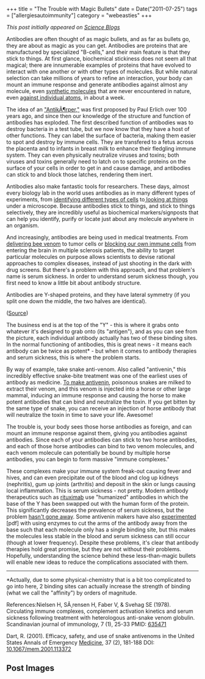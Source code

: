 +++
title = "The Trouble with Magic Bullets"
date = Date("2011-07-25")
tags = ["allergiesautoimmunity"]
category = "webeasties"
+++

_This post initially appeared on [Science Blogs](http://scienceblogs.com/webeasties)_

Antibodies are often thought of as magic bullets, and as far as bullets go, they are about as magic as you can get. Antibodies are proteins that are manufactured by specialized "B-cells," and their main feature is that they stick to things. At first glance, biochemical stickiness does not seem all that magical; there are innumerable examples of proteins that have evolved to interact with one another or with other types of molecules. But while natural selection can take millions of years to refine an interaction, your body can mount an immune response and generate antibodies against almost any molecule, even [synthetic molecules](http://en.wikipedia.org/wiki/Aniline) that are never encountered in nature, even [against individual atoms](http://www.mayoclinic.com/health/nickel-allergy/DS00826), in about a week.

The idea of an ["AntikÃ¶rper,"](http://en.wikipedia.org/wiki/Antibody) was first proposed by Paul Erlich over 100 years ago, and since then our knowledge of the structure and function of antibodies has exploded. The first described function of antibodies was to destroy bacteria in a test tube, but we now know that they have a host of other functions. They can label the surface of bacteria, making them easier to spot and destroy by immune cells. They are transfered to a fetus across the placenta and to infants in breast milk to enhance their fledgling immune system. They can even physically neutralize viruses and toxins; both viruses and toxins generally need to latch on to specific proteins on the surface of your cells in order to get in and cause damage, and antibodies can stick to and block those latches, rendering them inert.

Antibodies also make fantastic tools for researchers. These days, almost every biology lab in the world uses antibodies as in many different types of experiments, from [identifying different types of cells](http://scienceblogs.com/webeasties/2011/07/meet_the_new_white_cell_same_a.php) to[ looking at things](http://goo.gl/EGVNj) under a microscope. Because antibodies stick to things, and stick to things selectively, they are incredibly useful as biochemical markers/signposts that can help you identify, purify or locate just about any molecule anywhere in an organism.

And increasingly, antibodies are being used in medical treatments. From [delivering bee venom](http://scienceblogs.com/webeasties/2010/03/why_every_omg_weve_cured_cance.php) to tumor cells or [blocking our own immune cells](http://en.wikipedia.org/wiki/Natalizumab) from entering the brain in multiple sclerosis patients, the ability to target particular molecules on purpose allows scientists to devise rational approaches to complex diseases, instead of just shooting in the dark with drug screens. But there's a problem with this approach, and that problem's name is serum sickness. In order to understand serum sickness though, you first need to know a little bit about antibody structure.

Antibodies are Y-shaped proteins, and they have lateral symmetry (if you split one down the middle, the two halves are identical).

([Source](http://www.nwfsc.noaa.gov/hab/habs_toxins/marine_biotoxins/detection/elisa.html))

The business end is at the top of the "Y" - this is where it grabs onto whatever it's designed to grab onto (its "antigen"), and as you can see from the picture, each individual antibody actually has two of these binding sites. In the normal functioning of antibodies, this is great news - it means each antibody can be twice as potent* - but when it comes to antibody therapies and serum sickness, this is where the problem starts.

By way of example, take snake anti-venom. Also called "antivenin," this incredibly effective snake-bite treatment was one of the earliest uses of antibody as medicine. [To make antivenin](http://www.popularmechanics.com/science/health/med-tech/how-to-make-antivenom-why-the-world-is-running-out#fbIndex1), poisonous snakes are milked to extract their venom, and this venom is injected into a horse or other large mammal, inducing an immune response and causing the horse to make potent antibodies that can bind and neutralize the toxin. If you get bitten by the same type of snake, you can receive an injection of horse antibody that will neutralize the toxin in time to save your life. Awesome!

The trouble is, your body sees those horse antibodies as foreign, and can mount an immune response against them, giving you antibodies against antibodies. Since each of your antibodies can stick to two horse antibodies, and each of those horse antibodies can bind to two venom molecules, and each venom molecule can potentially be bound by multiple horse antibodies, you can begin to form massive "immune complexes." 

These complexes make your immune system freak-out causing fever and hives, and can even precipitate out of the blood and clog up kidneys (nephritis), gum up joints (arthritis) and deposit in the skin or lungs causing local inflammation. This is serum sickness - not pretty. 
Modern antibody therapeutics such as [rituximab](http://en.wikipedia.org/wiki/Rituximab) use "humanized" antibodies in which the base of the Y has been swapped out with the human form of the protein. This significantly decreases the prevalence of serum sickness, but the problem [hasn't gone away](http://www.jrheum.org/content/34/2/430.short). Some antivenin makers have also [experimented](https://secure.muhealth.org/~ed/students/articles/AnnEM_37_p0181.pdf) [pdf] with using enzymes to cut the arms of the antibody away from the base such that each molecule only has a single binding site, but this makes the molecules less stable in the blood and serum sickness can still occur (though at lower frequency). 
Despite these problems, it's clear that antibody therapies hold great promise, but they are not without their problems. Hopefully, understanding the science behind these less-than-magic bullets will enable new ideas to reduce the complications associated with them.

---

*Actually, due to some physical-chemistry that is a bit too complicated to go into here, 2 binding sites can actually increase the strength of binding (what we call the "affinity") by orders of magnitude.

References:Nielsen H, SÃ¸rensen H, Faber V, & Svehag SE (1978). Circulating immune complexes, complement activation kinetics and serum sickness following treatment with heterologous anti-snake venom globulin. Scandinavian journal of immunology, 7 (1), 25-33 PMID: [635471](review)

Dart, R. (2001). Efficacy, safety, and use of snake antivenoms in the United States Annals of Emergency [Medicine](/channel/medicine), 37 (2), 181-188 DOI: [10.1067/mem.2001.113372](review)

      
  

 ## Post Images


